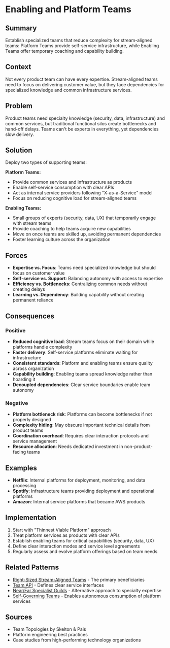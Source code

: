 ---
---
# Enabling and Platform Teams

## Summary
Establish specialized teams that reduce complexity for stream-aligned teams: Platform Teams provide self-service infrastructure, while Enabling Teams offer temporary coaching and capability building.

## Context
Not every product team can have every expertise. Stream-aligned teams need to focus on delivering customer value, but they face dependencies for specialized knowledge and common infrastructure services.

## Problem
Product teams need specialty knowledge (security, data, infrastructure) and common services, but traditional functional silos create bottlenecks and hand-off delays. Teams can't be experts in everything, yet dependencies slow delivery.

## Solution
Deploy two types of supporting teams:

**Platform Teams:**
- Provide common services and infrastructure as products
- Enable self-service consumption with clear APIs
- Act as internal service providers following "X-as-a-Service" model
- Focus on reducing cognitive load for stream-aligned teams

**Enabling Teams:**
- Small groups of experts (security, data, UX) that temporarily engage with stream teams
- Provide coaching to help teams acquire new capabilities
- Move on once teams are skilled up, avoiding permanent dependencies
- Foster learning culture across the organization

## Forces
- **Expertise vs. Focus**: Teams need specialized knowledge but should focus on customer value
- **Self-service vs. Support**: Balancing autonomy with access to expertise
- **Efficiency vs. Bottlenecks**: Centralizing common needs without creating delays
- **Learning vs. Dependency**: Building capability without creating permanent reliance

## Consequences

### Positive
- **Reduced cognitive load**: Stream teams focus on their domain while platforms handle complexity
- **Faster delivery**: Self-service platforms eliminate waiting for infrastructure
- **Consistent standards**: Platform and enabling teams ensure quality across organization
- **Capability building**: Enabling teams spread knowledge rather than hoarding it
- **Decoupled dependencies**: Clear service boundaries enable team autonomy

### Negative
- **Platform bottleneck risk**: Platforms can become bottlenecks if not properly designed
- **Complexity hiding**: May obscure important technical details from product teams
- **Coordination overhead**: Requires clear interaction protocols and service management
- **Resource allocation**: Needs dedicated investment in non-product-facing teams

## Examples
- **Netflix**: Internal platforms for deployment, monitoring, and data processing
- **Spotify**: Infrastructure teams providing deployment and operational platforms
- **Amazon**: Internal service platforms that became AWS products

## Implementation
1. Start with "Thinnest Viable Platform" approach
2. Treat platform services as products with clear APIs
3. Establish enabling teams for critical capabilities (security, data, UX)
4. Define clear interaction modes and service level agreements
5. Regularly assess and evolve platform offerings based on team needs

## Related Patterns
- [Right-Sized Stream-Aligned Teams](right-sized-stream-aligned-teams.md) - The primary beneficiaries
- [Team API](team-api.md) - Defines clear service interfaces
- [Near/Far Specialist Guilds](near-far-specialist-guilds.md) - Alternative approach to specialty expertise
- [Self-Governing Teams](self-governing-teams.md) - Enables autonomous consumption of platform services

## Sources
- Team Topologies by Skelton & Pais
- Platform engineering best practices
- Case studies from high-performing technology organizations